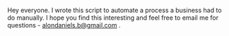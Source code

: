 Hey everyone. I wrote this script to automate a process a business had to do manually. I hope you find this interesting and feel free to email me for questions - alondaniels.b@gmail.com .
